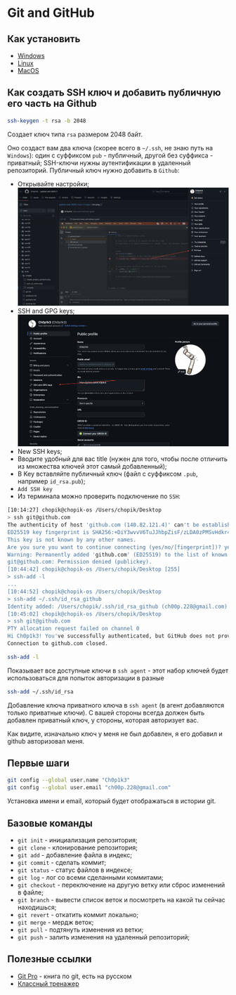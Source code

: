 # Git and GitHub

## Как установить
- [Windows](https://git-scm.com/download/win/)
- [Linux](https://git-scm.com/download/linux)
- [MacOS](https://git-scm.com/download/mac)

## Как создать SSH ключ и добавить публичную его часть на Github
```bash
ssh-keygen -t rsa -b 2048
```
Создает ключ типа `rsa` размером 2048 байт.

Оно создаст вам два ключа (скорее всего в `~/.ssh`, не знаю путь на `Windows`): один с суффиксом `pub` - публичный, другой без суффикса - приватный; SSH-ключи нужны аутентификации в удаленный репозиторий. Публичный ключ нужно добавить в `Github`:
- Открывайте настройки;
![](images/github_settings.png)
- SSH and GPG keys;
![](images/github_ssh_keys.png)
- New SSH keys;
- Вводите удобный для вас title (нужен для того, чтобы после отличить из множества ключей этот самый добавленный);
- В Key вставляйте публичный ключ (файл с суффиксом `.pub`, например `id_rsa.pub`);
- `Add SSH key`
- Из терминала можно проверить подключение по `SSH`:
```bash
[10:14:27] chopik@chopik-os /Users/chopik/Desktop
> ssh git@github.com
The authenticity of host 'github.com (140.82.121.4)' can't be established.
ED25519 key fingerprint is SHA256:+DiY3wvvV6TuJJhbpZisF/zLDA0zPMSvHdkr4UvCOqU.
This key is not known by any other names.
Are you sure you want to continue connecting (yes/no/[fingerprint])? yes
Warning: Permanently added 'github.com' (ED25519) to the list of known hosts.
git@github.com: Permission denied (publickey).
[10:44:42] chopik@chopik-os /Users/chopik/Desktop [255]
> ssh-add -l
...
[10:44:52] chopik@chopik-os /Users/chopik/Desktop
> ssh-add ~/.ssh/id_rsa_github
Identity added: /Users/chopik/.ssh/id_rsa_github (ch00p.228@gmail.com)
[10:45:02] chopik@chopik-os /Users/chopik/Desktop
> ssh git@github.com
PTY allocation request failed on channel 0
Hi Ch0p1k3! You've successfully authenticated, but GitHub does not provide shell access.
Connection to github.com closed.
```

```bash
ssh-add -l
```
Показывает все доступные ключи в `ssh agent` - этот набор ключей будет использоваться для попыток авторизации в разные

```bash
ssh-add ~/.ssh/id_rsa
```
Добавление ключа приватного ключа в `ssh agent` (в агент добавляются только приватные ключи). С вашей стороны всегда должен быть добавлен приватный ключ, у стороны, которая авторизует вас.

Как видите, изначально ключ у меня не был добавлен, я его добавил и github авторизовал меня.

## Первые шаги
```bash
git config --global user.name "Ch0p1k3"
git config --global user.email "ch00p.228@gmail.com"
```
Установка имени и email, который будет отображаться в истории git.

## Базовые команды
- `git init` - инициализация репозитория;
- `git clone` - клонирование репозитория;
- `git add` - добавление файла в индекс;
- `git commit` - сделать коммит;
- `git status` - статус файлов в индексе;
- `git log` - лог со всеми сделанными коммитами;
- `git checkout` - переключение на другую ветку или сброс изменений в файле;
- `git branch` - вывести список веток и посмотреть на какой ты сейчас находишься;
- `git revert` - откатить коммит локально;
- `git merge` - мердж веток;
- `git pull` - подтянуть изменения из ветки;
- `git push` - залить изменения на удаленный репозиторий;

## Полезные ссылки
- [Git Pro](https://git-scm.com/book/en/v2) - книга по git, есть на русском
- [Классный тренажер](https://gitexercises.fracz.com/)
